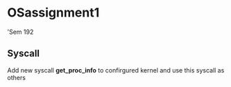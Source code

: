 # OSassignment1
'Sem 192
## Syscall
Add new syscall **get_proc_info** to confirgured kernel and use this syscall as others
